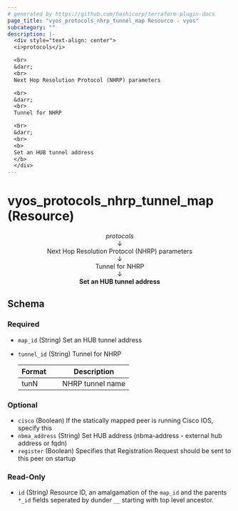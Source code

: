 ```yaml
---
# generated by https://github.com/hashicorp/terraform-plugin-docs
page_title: "vyos_protocols_nhrp_tunnel_map Resource - vyos"
subcategory: ""
description: |-
  <div style="text-align: center">
  <i>protocols</i>

  <br>
  &darr;
  <br>
  Next Hop Resolution Protocol (NHRP) parameters

  <br>
  &darr;
  <br>
  Tunnel for NHRP

  <br>
  &darr;
  <br>
  <b>
  Set an HUB tunnel address
  </b>
  </div>
---
```


# vyos_protocols_nhrp_tunnel_map (Resource)

<div style="text-align: center">
<i>protocols</i>

<br>
&darr;
<br>
Next Hop Resolution Protocol (NHRP) parameters

<br>
&darr;
<br>
Tunnel for NHRP

<br>
&darr;
<br>
<b>
Set an HUB tunnel address
</b>
</div>



<!-- schema generated by tfplugindocs -->
## Schema

### Required

- `map_id` (String) Set an HUB tunnel address
- `tunnel_id` (String) Tunnel for NHRP

    |  Format &emsp; | Description  |
    |----------|---------------|
    |  tunN  &emsp; |  NHRP tunnel name  |

### Optional

- `cisco` (Boolean) If the statically mapped peer is running Cisco IOS, specify this
- `nbma_address` (String) Set HUB address (nbma-address - external hub address or fqdn)
- `register` (Boolean) Specifies that Registration Request should be sent to this peer on startup

### Read-Only

- `id` (String) Resource ID, an amalgamation of the `map_id` and the parents `*_id` fields seperated by dunder `__` starting with top level ancestor.
